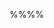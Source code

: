 <tip-box type="success">
  <include src="outcomes.md" />
</tip-box>

%%**<include src="../../../path.md" inline />**%%

<include src="text.md#title" />

<div id="main">

<include src="text.md#body" />
<include src="text.md#extras" />

</div>
